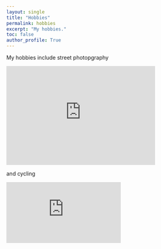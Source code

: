```yaml
---
layout: single
title: "Hobbies"
permalink: hobbies
excerpt: "My hobbies."
toc: false
author_profile: True
---
```

My hobbies include street photopgraphy

<!-- SnapWidget -->
<iframe src="https://snapwidget.com/embed/517260" class="snapwidget-widget" allowTransparency="true" frameborder="0" scrolling="no" style="border:none; overflow:hidden; width:390px; height:260px"></iframe>

and cycling
<iframe height='160' width='300' frameborder='0' allowtransparency='true' scrolling='no' src='https://www.strava.com/athletes/279097/activity-summary/30206b3420aa22fe4263d10b30c442b46f51ff43'></iframe>